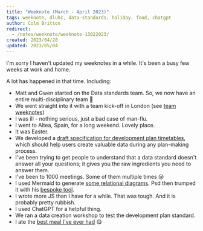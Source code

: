 ```yaml
---
title: "Weeknote (March - April 2023)"
tags: weeknote, dluhc, data-standards, holiday, food, chatgpt
author: Colm Britton
redirect:
  - /notes/weeknote/weeknote-13022023/
created: 2023/04/28
updated: 2023/05/04
---
```


I'm sorry I haven't updated my weeknotes in a while. It's been a busy few weeks at work and home.

A lot has happened in that time. Including:

* Matt and Gwen started on the Data standards team. So, we now have an entire multi-disciplinary team 💪
* We went straight into it with a team kick-off in London (see [team weeknotes](https://digital-land.github.io/data-standards/weeknote/))
* I was ill - nothing serious, just a bad case of man-flu.
* I went to Altea, Spain, for a long weekend. Lovely place.
* It was Easter.
* We developed a [draft specification for development plan timetables](https://digital-land.github.io/specification/specification/development-plan/), which should help users create valuable data during any plan-making process.
* I've been trying to get people to understand that a data standard doesn't answer all your questions; it gives you the raw ingredients you need to answer them.
* I've been to 1000 meetings. Some of them multiple times 😢
* I used Mermaid to generate [some relational diagrams](https://github.com/digital-land/specification/tree/main/mermaid). Psd then trumped it with his [bespoke tool](https://digital-land.github.io/specification/specification/diagrams.html).
* I wrote more JS than I have for a while. That was tough. And it is probably pretty rubbish.
* I used ChatGPT for a helpful thing.
* We ran a data creation workshop to test the development plan standard.
* I ate the [best meal I've ever had](https://instagram.com/p/Crntaq3oc6h/) 😋
